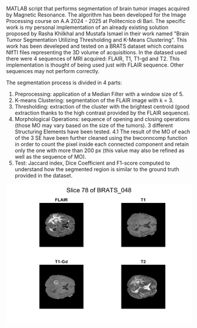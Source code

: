 MATLAB script that performs segmentation of brain tumor images acquired by Magnetic Resonance. 
The algorithm has been developed for the Image Processing course on A.A 2024 - 2025 at Politecnico di Bari. 
The specific work is my personal implementation of an already existing solution proposed by Rasha Khilkhal and Mustafa Ismael in their work named "Brain Tumor Segmentation Utilizing Thresholding and K-Means Clustering".
This work has been develeped and tested on a BRATS dataset which contains NIfTI files representing the 3D volume of acquisitions.
In the datased used there were 4 sequences of MRI acquired: FLAIR, T1, T1-gd and T2. This implementation is thought of being used just with FLAIR sequence. Other sequences may not perform correctly.

The segmentation process is divided in 4 parts:
  1. Preprocessing: application of a Median Filter with a window size of 5.
  2. K-means Clustering: segmentation of the FLAIR image with k = 3.
  3. Thresholding: extraction of the cluster with the brightest centroid (good extraction thanks to the high contrast provided by the FLAIR sequence).
  4. Morphological Operations: sequence of opening and closing operations (those MO may vary based on the size of the tumors). 3 different Structuring Elements have been tested.
    4.1 The result of the MO of each of the 3 SE have been further cleaned using the bwconncomp function in order to count the pixel inside each connected component and retain only the one with more than 200 px (this value may also be refined as well as the sequence of MO).
  5. Test: Jaccard index, Dice Coefficient and F1-score computed to understand how the segmented region is similar to the ground truth provided in the dataset.

![Screenshot](example%20images/4%20sequenze%20mri%20new.png)

